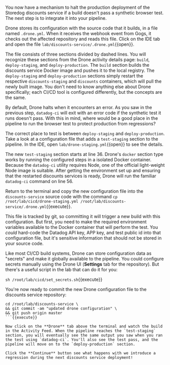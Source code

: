 You now have a mechanism to halt the production deployment of the Storedog discounts service if a build doesn't pass a synthetic browser test. The next step is to integrate it into your pipeline.

Drone stores its configuration with the source code that it builds, in a file named `.drone.yml`. When it receives the webhook event from Gogs, it checks out the affected repository and reads this file. Click on the IDE tab and open the file `lab/discounts-service/.drone.yml`{{open}}.

The file consists of three sections divided by dashed lines. You will recognize these sections from the Drone activity details page: `build`, `deploy-staging`, and `deploy-production`. The `build` section builds the discounts service Docker image and pushes it to the local registry. The `deploy-staging` and `deploy-production` sections simply restart the respective `discounts-staging` and `discounts` containers, which will pull the newly built image. You don't need to know anything else about Drone specifically; each CI/CD tool is configured differently, but the concepts are the same. 

By default, Drone halts when it encounters an error. As you saw in the previous step, `datadog-ci` will exit with an error code if the synthetic test it runs doesn't pass. With this in mind, where would be a good place in the pipeline to run the browser test to protect production from regressions?

The correct place to test is between `deploy-staging` and `deploy-production`. Take a look at a configuration file that adds a `test-staging` section to the pipeline. In the IDE, open `lab/drone-staging.yml`{{open}} to see the details. 

The new `test-staging` section starts at line 36. Drone's `docker` section type works by running the configured steps in a isolated Docker container. Because the `datadog-ci` utility requires Node, one of the official light-weight Node image is suitable. After getting the environment set up and ensuring that the restarted discounts services is ready, Drone will run the familiar `datadog-ci` command on line 56. 

Return to the terminal and copy the new configuration file into the `discounts-service` source code with the command `cp /root/lab/cicd/drone-staging.yml /root/lab/discounts-service/.drone.yml`{{execute}}. 

This file is tracked by git, so committing it will trigger a new build with this configuration. But first, you need to make the required environment variables available to the Docker container that will perform the test. You *could* hard-code the Datadog API key, APP key, and test public id into that configuration file, but it's sensitive information that should not be stored in your source code.

Like most CI/CD build systems, Drone can store configuration data as "secrets" and make it globally available to the pipeline. You could configure secrets manually using the Drone UI (**Settings** tab for the repository). But there's a useful script in the lab that can do it for you:

`sh /root/lab/cicd/set_secrets.sh`{{execute}}

You're now ready to commit the new Drone configuration file to the discounts service repository:

```
cd /root/lab/discounts-service \
&& git commit -am "updated drone configuration" \
&& git push origin master
```{{execute}}

Now click on the **Drone** tab above the terminal and watch the build in the Activity Feed. When the pipeline reaches the `test-staging` section, you will eventually see the same output you saw when you ran the test using `datadog-ci`. You'll also see the test pass, and the pipeline will move on to the `deploy-production` section.

Click the **Continue** button see what happens with we introduce a regression during the next discounts service deployment!
